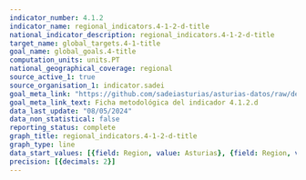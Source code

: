 ```yaml
---
indicator_number: 4.1.2
indicator_name: regional_indicators.4-1-2-d-title
national_indicator_description: regional_indicators.4-1-2-d-title
target_name: global_targets.4-1-title
goal_name: global_goals.4-title
computation_units: units.PT
national_geographical_coverage: regional
source_active_1: true
source_organisation_1: indicator.sadei
goal_meta_link: "https://github.com/sadeiasturias/asturias-datos/raw/develop/descargas/metodologia/4.1.2.d.pdf"
goal_meta_link_text: Ficha metodológica del indicador 4.1.2.d
data_last_update: "08/05/2024"
data_non_statistical: false
reporting_status: complete
graph_title: regional_indicators.4-1-2-d-title
graph_type: line
data_start_values: [{field: Region, value: Asturias}, {field: Region, value: España}]
precision: [{decimals: 2}]
---
```

